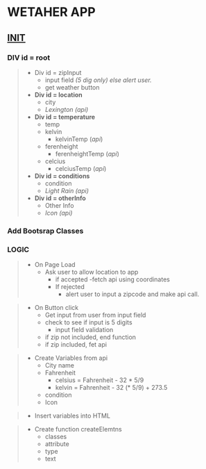 # WETAHER APP


## <u>INIT</u>
### DIV id = root
>   - Div id = zipInput
>       - input field *(5 dig only) else alert user.*
>       - get weather button
>   - **Div id = location**
>       - city
>       - *Lexington (api)*
>   - **Div id = temperature**
>       - temp
>       - kelvin 
>           - kelvinTemp (*api*)
>       - ferenheight 
>           - ferenheightTemp (*api*)
>       - celcius 
>           - celciusTemp (*api*)
>   - **Div id = conditions**
>       - condition
>       - *Light Rain (api)*
>   - **Div id = otherInfo**
>       - Other Info
>       - *Icon (api)*

### Add Bootsrap Classes



### LOGIC
> - On Page Load
>   -   Ask user to allow location to app
>       - if accepted
>           -fetch api using coordinates
>       - If rejected
>           - alert user to input a zipcode and make api call.


> - On Button click
>   - Get input from user from input field
>   - check to see if input is 5 digits
>       - input field validation
>   - if zip not included, end function
>   - if zip included, fet api

> - Create Variables from api
>   - City name
>   - Fahrenheit
>       - celsius = Fahrenheit - 32 * 5/9
>       - kelvin = Fahrenheit - 32 (* 5/9) + 273.5
>   - condition
>   - Icon

> - Insert variables into HTML

> - Create function createElemtns
>   -   classes
>   -   attribute
>   -   type
>   -   text



